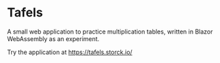 # Tafels

A small web application to practice multiplication tables, written in Blazor WebAssembly as an experiment.

Try the application at https://tafels.storck.io/
